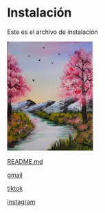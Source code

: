 # Instalación

Este es el archivo de instalación

![](img/Paisaje05.jpg)


[README.md](README.md)

[gmail](https://www.google.com/intl/es/gmail/about/)

[tiktok](https://www.tiktok.com/es/)

[instagram](https://www.instagram.com/)
